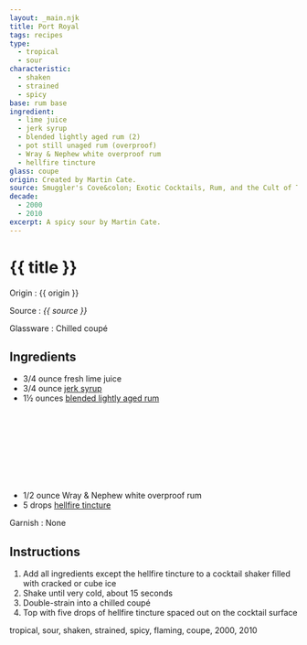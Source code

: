 ```yaml
---
layout: _main.njk
title: Port Royal
tags: recipes
type:
  - tropical
  - sour
characteristic:
  - shaken
  - strained
  - spicy
base: rum base
ingredient:
  - lime juice
  - jerk syrup
  - blended lightly aged rum (2)
  - pot still unaged rum (overproof)
  - Wray & Nephew white overproof rum
  - hellfire tincture
glass: coupe
origin: Created by Martin Cate.
source: Smuggler's Cove&colon; Exotic Cocktails, Rum, and the Cult of Tiki
decade:
  - 2000
  - 2010
excerpt: A spicy sour by Martin Cate.
---
```

<!-- markdownlint-disable MD025 -->
# {{ title }}
<!-- markdownlint-enable MD025 -->

Origin
  : {{ origin }}

Source
  : <cite><span data-pagefind-filter="Source">{{ source }}</span></cite>

Glassware
  : Chilled coupé

## Ingredients

* 3/4 ounce fresh lime juice
* 3/4 ounce [jerk syrup](/mixes/jerk-syrup)
* 1&frac12; ounces [blended lightly aged rum](/rums/04-rum-blended-lightly-aged/)<icon-l space="1em" class="bigger" label="(2)"><span class="with-icon"><svg class="icon"><use href="/assets/images/icons/circle-2.svg#circle-2"></use></svg></span></icon-l>
* 1/2 ounce Wray & Nephew white overproof rum
* 5 drops [hellfire tincture](/mixes/hellfire-tincture)

Garnish
  : <span data-pagefind-filter="Garnish">None</span>

## Instructions

1. Add all ingredients except the hellfire tincture to a cocktail shaker filled with cracked or cube ice
2. Shake until very cold, about 15 seconds
3. Double-strain into a chilled coupé
4. Top with five drops of hellfire tincture spaced out on the cocktail surface

<div
  class="sr-only"
  data-cat[0]="Drink"
  data-type[0]="Tropical"
  data-type[1]="Sour"
  data-char[0]="Shaken"
  data-char[1]="Strained"
  data-char[2]="Spicy"
  data-base[0]="Rum/Cane spirits"
  data-ingredient[0]="Lime juice"
  data-ingredient[1]="Jerk syrup"
  data-ingredient[2]="Blended lightly aged rum [2]"
  data-ingredient[3]="Pot still unaged rum"
  data-ingredient[4]="Pot still unaged rum (overproof)"
  data-ingredient[5]="Wray & Nephew White Overproof Rum"
  data-ingredient[6]="Hellfire tincture"
  data-origin[0]="Martin Cate"
  data-glass[0]="Coupé"
  data-decade[0]="2000"
  data-decade[1]="2010"
  data-pagefind-filter="
    Category[data-cat[0]],
    Type[data-type[0]],
    Type[data-type[1]],
    Characteristic[data-char[0]],
    Characteristic[data-char[1]],
    Characteristic[data-char[2]],
    Base[data-base[0]],
    Ingredient[data-ingredient[0]],
    Ingredient[data-ingredient[1]],
    Ingredient[data-ingredient[2]],
    Ingredient[data-ingredient[3]],
    Ingredient[data-ingredient[4]],
    Ingredient[data-ingredient[5]],
    Ingredient[data-ingredient[6]],
    Origin[data-origin[0]],
    Glassware[data-glass[0]],
    Decade[data-decade[0]],
    Decade[data-decade[1]]
  "
>
</div>

<div class="keywords" aria-hidden>tropical, sour, shaken, strained, spicy, flaming, coupe, 2000, 2010</div>
